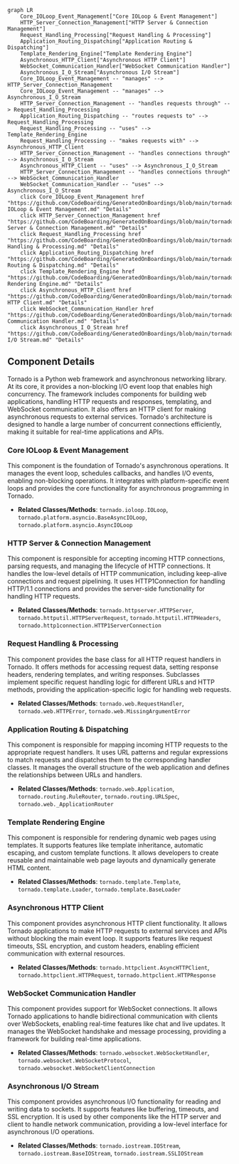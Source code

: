 ```mermaid
graph LR
    Core_IOLoop_Event_Management["Core IOLoop & Event Management"]
    HTTP_Server_Connection_Management["HTTP Server & Connection Management"]
    Request_Handling_Processing["Request Handling & Processing"]
    Application_Routing_Dispatching["Application Routing & Dispatching"]
    Template_Rendering_Engine["Template Rendering Engine"]
    Asynchronous_HTTP_Client["Asynchronous HTTP Client"]
    WebSocket_Communication_Handler["WebSocket Communication Handler"]
    Asynchronous_I_O_Stream["Asynchronous I/O Stream"]
    Core_IOLoop_Event_Management -- "manages" --> HTTP_Server_Connection_Management
    Core_IOLoop_Event_Management -- "manages" --> Asynchronous_I_O_Stream
    HTTP_Server_Connection_Management -- "handles requests through" --> Request_Handling_Processing
    Application_Routing_Dispatching -- "routes requests to" --> Request_Handling_Processing
    Request_Handling_Processing -- "uses" --> Template_Rendering_Engine
    Request_Handling_Processing -- "makes requests with" --> Asynchronous_HTTP_Client
    HTTP_Server_Connection_Management -- "handles connections through" --> Asynchronous_I_O_Stream
    Asynchronous_HTTP_Client -- "uses" --> Asynchronous_I_O_Stream
    HTTP_Server_Connection_Management -- "handles connections through" --> WebSocket_Communication_Handler
    WebSocket_Communication_Handler -- "uses" --> Asynchronous_I_O_Stream
    click Core_IOLoop_Event_Management href "https://github.com/CodeBoarding/GeneratedOnBoardings/blob/main/tornado/Core IOLoop & Event Management.md" "Details"
    click HTTP_Server_Connection_Management href "https://github.com/CodeBoarding/GeneratedOnBoardings/blob/main/tornado/HTTP Server & Connection Management.md" "Details"
    click Request_Handling_Processing href "https://github.com/CodeBoarding/GeneratedOnBoardings/blob/main/tornado/Request Handling & Processing.md" "Details"
    click Application_Routing_Dispatching href "https://github.com/CodeBoarding/GeneratedOnBoardings/blob/main/tornado/Application Routing & Dispatching.md" "Details"
    click Template_Rendering_Engine href "https://github.com/CodeBoarding/GeneratedOnBoardings/blob/main/tornado/Template Rendering Engine.md" "Details"
    click Asynchronous_HTTP_Client href "https://github.com/CodeBoarding/GeneratedOnBoardings/blob/main/tornado/Asynchronous HTTP Client.md" "Details"
    click WebSocket_Communication_Handler href "https://github.com/CodeBoarding/GeneratedOnBoardings/blob/main/tornado/WebSocket Communication Handler.md" "Details"
    click Asynchronous_I_O_Stream href "https://github.com/CodeBoarding/GeneratedOnBoardings/blob/main/tornado/Asynchronous I/O Stream.md" "Details"
```

## Component Details

Tornado is a Python web framework and asynchronous networking library. At its core, it provides a non-blocking I/O event loop that enables high concurrency. The framework includes components for building web applications, handling HTTP requests and responses, templating, and WebSocket communication. It also offers an HTTP client for making asynchronous requests to external services. Tornado's architecture is designed to handle a large number of concurrent connections efficiently, making it suitable for real-time applications and APIs.

### Core IOLoop & Event Management
This component is the foundation of Tornado's asynchronous operations. It manages the event loop, schedules callbacks, and handles I/O events, enabling non-blocking operations. It integrates with platform-specific event loops and provides the core functionality for asynchronous programming in Tornado.
- **Related Classes/Methods**: `tornado.ioloop.IOLoop`, `tornado.platform.asyncio.BaseAsyncIOLoop`, `tornado.platform.asyncio.AsyncIOLoop`

### HTTP Server & Connection Management
This component is responsible for accepting incoming HTTP connections, parsing requests, and managing the lifecycle of HTTP connections. It handles the low-level details of HTTP communication, including keep-alive connections and request pipelining. It uses HTTP1Connection for handling HTTP/1.1 connections and provides the server-side functionality for handling HTTP requests.
- **Related Classes/Methods**: `tornado.httpserver.HTTPServer`, `tornado.httputil.HTTPServerRequest`, `tornado.httputil.HTTPHeaders`, `tornado.http1connection.HTTP1ServerConnection`

### Request Handling & Processing
This component provides the base class for all HTTP request handlers in Tornado. It offers methods for accessing request data, setting response headers, rendering templates, and writing responses. Subclasses implement specific request handling logic for different URLs and HTTP methods, providing the application-specific logic for handling web requests.
- **Related Classes/Methods**: `tornado.web.RequestHandler`, `tornado.web.HTTPError`, `tornado.web.MissingArgumentError`

### Application Routing & Dispatching
This component is responsible for mapping incoming HTTP requests to the appropriate request handlers. It uses URL patterns and regular expressions to match requests and dispatches them to the corresponding handler classes. It manages the overall structure of the web application and defines the relationships between URLs and handlers.
- **Related Classes/Methods**: `tornado.web.Application`, `tornado.routing.RuleRouter`, `tornado.routing.URLSpec`, `tornado.web._ApplicationRouter`

### Template Rendering Engine
This component is responsible for rendering dynamic web pages using templates. It supports features like template inheritance, automatic escaping, and custom template functions. It allows developers to create reusable and maintainable web page layouts and dynamically generate HTML content.
- **Related Classes/Methods**: `tornado.template.Template`, `tornado.template.Loader`, `tornado.template.BaseLoader`

### Asynchronous HTTP Client
This component provides asynchronous HTTP client functionality. It allows Tornado applications to make HTTP requests to external services and APIs without blocking the main event loop. It supports features like request timeouts, SSL encryption, and custom headers, enabling efficient communication with external resources.
- **Related Classes/Methods**: `tornado.httpclient.AsyncHTTPClient`, `tornado.httpclient.HTTPRequest`, `tornado.httpclient.HTTPResponse`

### WebSocket Communication Handler
This component provides support for WebSocket connections. It allows Tornado applications to handle bidirectional communication with clients over WebSockets, enabling real-time features like chat and live updates. It manages the WebSocket handshake and message processing, providing a framework for building real-time applications.
- **Related Classes/Methods**: `tornado.websocket.WebSocketHandler`, `tornado.websocket.WebSocketProtocol`, `tornado.websocket.WebSocketClientConnection`

### Asynchronous I/O Stream
This component provides asynchronous I/O functionality for reading and writing data to sockets. It supports features like buffering, timeouts, and SSL encryption. It is used by other components like the HTTP server and client to handle network communication, providing a low-level interface for asynchronous I/O operations.
- **Related Classes/Methods**: `tornado.iostream.IOStream`, `tornado.iostream.BaseIOStream`, `tornado.iostream.SSLIOStream`